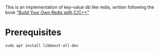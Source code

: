 This is an implementation of key-value db like redis, written following the book ["Build Your Own Redis with C/C++"](https://build-your-own.org/redis/)

# Prerequisites 

```shell
sudo apt install libboost-all-dev
```